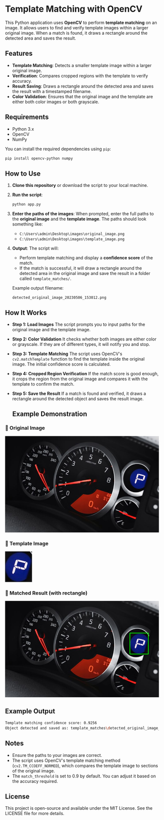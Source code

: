 # Template Matching with OpenCV

This Python application uses **OpenCV** to perform **template matching** on an image. It allows users to find and verify template images within a larger original image. When a match is found, it draws a rectangle around the detected area and saves the result.

## Features

* **Template Matching**: Detects a smaller template image within a larger original image.
* **Verification**: Compares cropped regions with the template to verify accuracy.
* **Result Saving**: Draws a rectangle around the detected area and saves the result with a timestamped filename.
* **Color Validation**: Ensures that the original image and the template are either both color images or both grayscale.

## Requirements

* Python 3.x
* OpenCV
* NumPy

You can install the required dependencies using `pip`:

```bash
pip install opencv-python numpy
```

## How to Use

1. **Clone this repository** or download the script to your local machine.

2. **Run the script**:

   ```bash
   python app.py
   ```

3. **Enter the paths of the images**:
   When prompted, enter the full paths to the **original image** and the **template image**. The paths should look something like:

   * `C:\Users\admin\Desktop\images\original_image.png`
   * `C:\Users\admin\Desktop\images\template_image.png`

4. **Output**:
   The script will:

   * Perform template matching and display a **confidence score** of the match.
   * If the match is successful, it will draw a rectangle around the detected area in the original image and save the result in a folder called `template_matches/`.

   Example output filename:

   ```
   detected_original_image_20230506_153012.png
   ```

## How It Works

* **Step 1: Load Images**
  The script prompts you to input paths for the original image and the template image.

* **Step 2: Color Validation**
  It checks whether both images are either color or grayscale. If they are of different types, it will notify you and stop.

* **Step 3: Template Matching**
  The script uses OpenCV's `cv2.matchTemplate` function to find the template inside the original image. The initial confidence score is calculated.

* **Step 4: Cropped Region Verification**
  If the match score is good enough, it crops the region from the original image and compares it with the template to confirm the match.

* **Step 5: Save the Result**
  If a match is found and verified, it draws a rectangle around the detected object and saves the result image.


  ## Example Demonstration

### 🔹 Original Image
![Original Image](test-image8.jpg)

### 🔹 Template Image
![Template Image](template-image8.1.jpg)

### 🔹 Matched Result (with rectangle)
![Matched Result](detected_test-image8_20250506_011548.png)


## Example Output

```bash
Template matching confidence score: 0.9256
Object detected and saved as: template_matches\detected_original_image_20230506_153012.png
```

## Notes

* Ensure the paths to your images are correct.
* The script uses OpenCV's template matching method (`cv2.TM_CCOEFF_NORMED`), which compares the template image to sections of the original image.
* The `match_threshold` is set to 0.9 by default. You can adjust it based on the accuracy required.

## License

This project is open-source and available under the MIT License. See the LICENSE file for more details.
